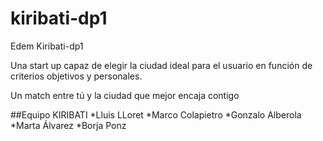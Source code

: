 # kiribati-dp1
Edem Kiribati-dp1

Una start up capaz de elegir la ciudad ideal para el usuario en función de criterios objetivos y personales. 

Un match entre tú y la ciudad que mejor encaja contigo 




##Equipo KIRIBATI 
*Lluis LLoret
*Marco Colapietro
*Gonzalo  Alberola
*Marta Álvarez
*Borja Ponz
